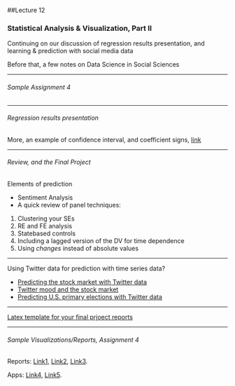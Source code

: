 ##Lecture 12

### Statistical Analysis & Visualization, Part II

Continuing on our discussion of regression results presentation, and learning & prediction with social media data

Before that, a few notes on Data Science in Social Sciences

-----
###### Sample Assignment 4
-----
###### Regression results presentation

 More, an example of confidence interval, and coefficient signs, [link](http://www.princeton.edu/~jkastell/graphs.pdf)

-----
###### Review, and the Final Project

Elements of prediction
* Sentiment Analysis
* A quick review of panel techniques: 
1. Clustering your SEs 
2. RE and FE analysis 
3. Statebased controls
4. Including a lagged version of the DV for time dependence 
5. Using _changes_ instead of absolute values

-----

Using Twitter data for prediction with time series data?

* [Predicting the stock market with Twitter data](http://www.ickn.org/documents/COINs2010_Twitter4.pdf)
* [Twitter mood and the stock market](http://arxiv.org/pdf/1010.3003.pdf)
* [Predicting U.S. primary elections with Twitter data](http://snap.stanford.edu/social2012/papers/shi.pdf)

-----

[Latex template for your final prjoect reports](https://www.aeaweb.org/journals/aer/submissions/accepted-articles/styleguide)

-----


###### Sample Visualizations/Reports, Assignment 4

Reports: [Link1](https://www.dropbox.com/s/8e8c6vl94u07u1y/HW4_GeerChen.pdf?dl=0),  [Link2](https://www.dropbox.com/s/7t5bkkjh93hf7or/Turetsky.pdf?dl=0), [Link3](https://www.dropbox.com/s/lgahwkngl3yg4io/Uguccioni.pdf?dl=0).

Apps: [Link4](https://katered8.shinyapps.io/Topic_Modeling_app/), [Link5](https://arg2211.shinyapps.io/shinyapp2/).


